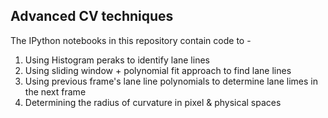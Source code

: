 ## Advanced CV techniques

The IPython notebooks in this repository contain code to - 
 
1. Using Histogram peraks to identify lane lines
2. Using sliding window + polynomial fit approach to find lane lines
3. Using previous frame's lane line polynomials to determine lane limes in the next frame
4. Determining the radius of curvature in pixel & physical spaces
